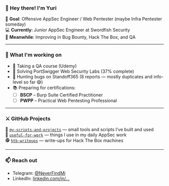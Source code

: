 ### 👋 Hey there! I'm Yuri

🎯 **Goal**: Offensive AppSec Engineer / Web Pentester (maybe Infra Pentester someday)  
💻 **Currently**: Junior AppSec Engineer at Swordfish Security  
🔭 **Meanwhile**: Improving in Bug Bounty, Hack The Box, and QA

---

### 📌 What I'm working on

- 📘 Taking a QA course (Udemy)
- 🧪 Solving PortSwigger Web Security Labs (37% complete)
- 🐞 Hunting bugs on Standoff365 (8 reports — mostly duplicates and info-level so far 😅)
- 📚 Preparing for certifications:
  - [ ] **BSCP** – Burp Suite Certified Practitioner
  - [ ] **PWPP** – Practical Web Pentesting Professional

---

### ⚔️ GitHub Projects

🧠 [`my-scripts-and-projects`](https://github.com/YOUR_USERNAME/my-scripts-and-projects) — small tools and scripts I’ve built and used  
🧰 [`useful-for-work`](https://github.com/YOUR_USERNAME/useful-for-work) — things I use in my daily AppSec work  
🕵️ [`htb-writeups`](https://github.com/YOUR_USERNAME/htb-writeups) — write-ups for Hack The Box machines

---

### 📫 Reach out

- Telegram: [@NeverFindMi](https://t.me/NeverFindMi)  
- LinkedIn: [linkedin.com/in/...](https://linkedin.com/in/...)
